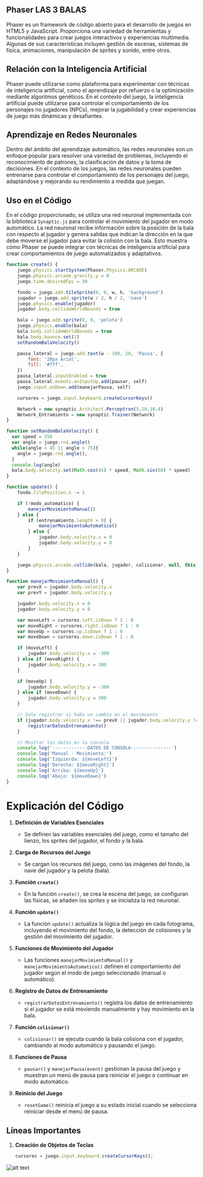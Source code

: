 ## Phaser LAS 3 BALAS 

Phaser es un framework de código abierto para el desarrollo de juegos en HTML5 y JavaScript. Proporciona una variedad de herramientas y funcionalidades para crear juegos interactivos y experiencias multimedia. Algunas de sus características incluyen gestión de escenas, sistemas de física, animaciones, manipulación de sprites y sonido, entre otros.

## Relación con la Inteligencia Artificial

Phaser puede utilizarse como plataforma para experimentar con técnicas de inteligencia artificial, como el aprendizaje por refuerzo o la optimización mediante algoritmos genéticos. En el contexto del juego, la inteligencia artificial puede utilizarse para controlar el comportamiento de los personajes no jugadores (NPCs), mejorar la jugabilidad y crear experiencias de juego más dinámicas y desafiantes.

## Aprendizaje en Redes Neuronales

Dentro del ámbito del aprendizaje automático, las redes neuronales son un enfoque popular para resolver una variedad de problemas, incluyendo el reconocimiento de patrones, la clasificación de datos y la toma de decisiones. En el contexto de los juegos, las redes neuronales pueden entrenarse para controlar el comportamiento de los personajes del juego, adaptándose y mejorando su rendimiento a medida que juegan.

## Uso en el Código

En el código proporcionado, se utiliza una red neuronal implementada con la biblioteca `Synaptic.js` para controlar el movimiento del jugador en modo automático. La red neuronal recibe información sobre la posición de la bala con respecto al jugador y genera salidas que indican la dirección en la que debe moverse el jugador para evitar la colisión con la bala. Esto muestra cómo Phaser se puede integrar con técnicas de inteligencia artificial para crear comportamientos de juego automatizados y adaptativos.

```javascript
function create() {
    juego.physics.startSystem(Phaser.Physics.ARCADE)
    juego.physics.arcade.gravity.y = 0
    juego.time.desiredFps = 30

    fondo = juego.add.tileSprite(0, 0, w, h, 'background')
    jugador = juego.add.sprite(w / 2, h / 2, 'nave')
    juego.physics.enable(jugador)
    jugador.body.collideWorldBounds = true

    bala = juego.add.sprite(0, 0, 'pelota')
    juego.physics.enable(bala)
    bala.body.collideWorldBounds = true
    bala.body.bounce.set(1)
    setRandomBalaVelocity()

    pausa_lateral = juego.add.text(w - 100, 20, 'Pausa', {
        font: '20px Arial',
        fill: '#fff',
    })
    pausa_lateral.inputEnabled = true
    pausa_lateral.events.onInputUp.add(pausar, self)
    juego.input.onDown.add(manejarPausa, self)

    cursores = juego.input.keyboard.createCursorKeys()

    Network = new synaptic.Architect.Perceptron(5,10,10,4)
    Network_Entramiento = new synaptic.Trainer(Network)
}

function setRandomBalaVelocity() {
  var speed = 550
  var angle = juego.rnd.angle()
  while(angle < 45 || angle > 75){
    angle = juego.rnd.angle();
  }
  console.log(angle)
  bala.body.velocity.set(Math.cos(45) * speed, Math.sin(60) * speed)
}

function update() {
    fondo.tilePosition.x -= 1

    if (!modo_automatico) {
        manejarMovimientoManual()
    } else {
        if (entrenamiento.length > 0) {
            manejarMovimientoAutomatico()
        } else {
            jugador.body.velocity.x = 0
            jugador.body.velocity.y = 0
        }
    }

    juego.physics.arcade.collide(bala, jugador, colisionar, null, this)
}

function manejarMovimientoManual() {
    var prevX = jugador.body.velocity.x
    var prevY = jugador.body.velocity.y

    jugador.body.velocity.x = 0
    jugador.body.velocity.y = 0

    var moveLeft = cursores.left.isDown ? 1 : 0
    var moveRight = cursores.right.isDown ? 1 : 0
    var moveUp = cursores.up.isDown ? 1 : 0
    var moveDown = cursores.down.isDown ? 1 : 0

    if (moveLeft) {
        jugador.body.velocity.x = -300
    } else if (moveRight) {
        jugador.body.velocity.x = 300
    }

    if (moveUp) {
        jugador.body.velocity.y = -300
    } else if (moveDown) {
        jugador.body.velocity.y = 300
    }

    // Solo registrar si hubo un cambio en el movimiento
    if (jugador.body.velocity.x !== prevX || jugador.body.velocity.y !== prevY) {
        registrarDatosEntrenamiento()
    }

    // Mostrar los datos en la consola
    console.log('-------------DATOS DE CONSOLA---------------')
    console.log('Manual - Movimiento:')
    console.log('Izquierda: ${moveLeft}')
    console.log('Derecha: ${moveRight}')
    console.log('Arriba: ${moveUp}')
    console.log('Abajo: ${moveDown}')
}
```
# Explicación del Código

1. **Definición de Variables Esenciales**
   - Se definen las variables esenciales del juego, como el tamaño del lienzo, los sprites del jugador, el fondo y la bala.

2. **Carga de Recursos del Juego**
   - Se cargan los recursos del juego, como las imágenes del fondo, la nave del jugador y la pelota (bala).

3. **Función `create()`**
   - En la función `create()`, se crea la escena del juego, se configuran las físicas, se añaden los sprites y se inicializa la red neuronal.

4. **Función `update()`**
   - La función `update()` actualiza la lógica del juego en cada fotograma, incluyendo el movimiento del fondo, la detección de colisiones y la gestión del movimiento del jugador.

5. **Funciones de Movimiento del Jugador**
   - Las funciones `manejarMovimientoManual()` y `manejarMovimientoAutomatico()` definen el comportamiento del jugador según el modo de juego seleccionado (manual o automático).

6. **Registro de Datos de Entrenamiento**
   - `registrarDatosEntrenamiento()` registra los datos de entrenamiento si el jugador se está moviendo manualmente y hay movimiento en la bala.

7. **Función `colisionar()`**
   - `colisionar()` se ejecuta cuando la bala colisiona con el jugador, cambiando al modo automático y pausando el juego.

8. **Funciones de Pausa**
   - `pausar()` y `manejarPausa(event)` gestionan la pausa del juego y muestran un menú de pausa para reiniciar el juego o continuar en modo automático.

9. **Reinicio del Juego**
   - `resetGame()` reinicia el juego a su estado inicial cuando se selecciona reiniciar desde el menú de pausa.

## Líneas Importantes

1. **Creación de Objetos de Teclas**
   ```javascript
   cursores = juego.input.keyboard.createCursorKeys();
     ```
![alt text](image-2.png)
